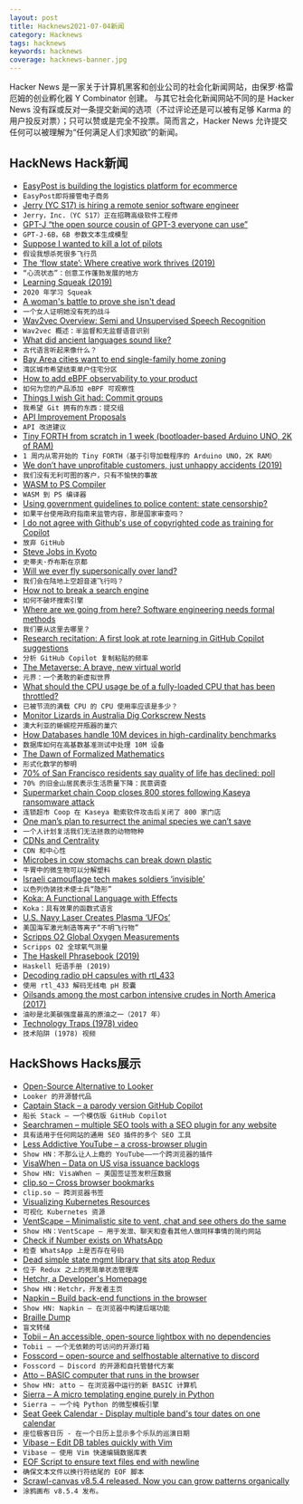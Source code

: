 ```yaml
---
layout: post
title: Hacknews2021-07-04新闻
category: Hacknews
tags: hacknews
keywords: hacknews
coverage: hacknews-banner.jpg
---
```


Hacker News 是一家关于计算机黑客和创业公司的社会化新闻网站，由保罗·格雷厄姆的创业孵化器 Y Combinator 创建。
与其它社会化新闻网站不同的是 Hacker News 没有踩或反对一条提交新闻的选项（不过评论还是可以被有足够 Karma 的用户投反对票）；只可以赞或是完全不投票。简而言之，Hacker News 允许提交任何可以被理解为“任何满足人们求知欲”的新闻。

## HackNews Hack新闻


- [EasyPost is building the logistics platform for ecommerce](https://www.easypost.com/careers)
- `EasyPost即将接管电子商务`
- [Jerry (YC S17) is hiring a remote senior software engineer](https://apply.workable.com/jerry/j/07E1D2B302/)
- `Jerry，Inc.（YC S17）正在招聘高级软件工程师`
- [GPT-J “the open source cousin of GPT-3 everyone can use”](https://github.com/kingoflolz/mesh-transformer-jax)
- `GPT-J-6B，6B 参数文本生成模型`
- [Suppose I wanted to kill a lot of pilots](https://historyofyesterday.com/suppose-i-wanted-to-kill-a-lot-of-pilots-f126bbc756fa)
- `假设我想杀死很多飞行员`
- [The ‘flow state’: Where creative work thrives (2019)](https://www.bbc.com/worklife/article/20190204-how-to-find-your-flow-state-to-be-peak-creative)
- `“心流状态”：创意工作蓬勃发展的地方`
- [Learning Squeak (2019)](https://wiki.squeak.org/squeak/6622)
- `2020 年学习 Squeak`
- [A woman's battle to prove she isn't dead](https://www.theguardian.com/lifeandstyle/2021/jul/03/they-said-i-dont-exist-but-i-am-here-one-womans-battle-to-prove-she-isnt-dead)
- `一个女人证明她没有死的战斗`
- [Wav2vec Overview: Semi and Unsupervised Speech Recognition](https://vaclavkosar.com/ml/Wav2vec2-Semi-and-Unsupervised-Speech-Recognition)
- `Wav2vec 概述：半监督和无监督语音识别`
- [What did ancient languages sound like?](https://antigonejournal.com/2021/07/what-did-ancient-languages-sound-like/)
- `古代语言听起来像什么？`
- [Bay Area cities want to end single-family home zoning](https://www.sfchronicle.com/bayarea/article/Bay-Area-cities-want-to-end-single-family-home-15983648.php)
- `湾区城市希望结束单户住宅分区`
- [How to add eBPF observability to your product](https://brendangregg.com/blog/2021-07-03/how-to-add-bpf-observability.html)
- `如何为您的产品添加 eBPF 可观察性`
- [Things I wish Git had: Commit groups](http://blog.danieljanus.pl/2021/07/01/commit-groups/)
- `我希望 Git 拥有的东西：提交组`
- [API Improvement Proposals](https://google.aip.dev/)
- `API 改进建议`
- [Tiny FORTH from scratch in 1 week (bootloader-based Arduino UNO, 2K of RAM)](https://www.thanassis.space/miniforth.html)
- `1 周内从零开始的 Tiny FORTH（基于引导加载程序的 Arduino UNO，2K RAM）`
- [We don’t have unprofitable customers, just unhappy accidents (2019)](https://jansanity.com/we-dont-have-unprofitable-customers-just-unhappy-accidents/)
- `我们没有无利可图的客户，只有不愉快的事故`
- [WASM to PS Compiler](https://github.com/no-defun-allowed/wasm2ps)
- `WASM 到 PS 编译器`
- [Using government guidelines to police content: state censorship?](https://taibbi.substack.com/p/a-case-of-intellectual-capture-on)
- `如果平台使用政府指南来监管内容，那是国家审查吗？`
- [I do not agree with Github's use of copyrighted code as training for Copilot](https://thelig.ht/abandoning-github/)
- `放弃 GitHub`
- [Steve Jobs in Kyoto](https://www3.nhk.or.jp/nhkworld/en/news/backstories/1622/)
- `史蒂夫·乔布斯在京都`
- [Will we ever fly supersonically over land?](https://www.newyorker.com/tech/annals-of-technology/will-we-ever-fly-supersonically-over-land)
- `我们会在陆地上空超音速飞行吗？`
- [How not to break a search engine](https://about.sourcegraph.com/blog/how-not-to-break-a-search-engine-unglamorous-engineering/)
- `如何不破坏搜索引擎`
- [Where are we going from here? Software engineering needs formal methods](https://ntietz.com/tech-blog/future-of-software-engineering-is-formal-methods/)
- `我们要从这里去哪里？`
- [Research recitation: A first look at rote learning in GitHub Copilot suggestions](https://docs.github.com/en/github/copilot/research-recitation)
- `分析 GitHub Copilot 复制粘贴的频率`
- [The Metaverse: A brave, new virtual world](https://medium.com/berkman-klein-center/the-metaverse-a-brave-new-virtual-world-2f040cbae7d4)
- `元界：一个勇敢的新虚拟世界`
- [What should the CPU usage be of a fully-loaded CPU that has been throttled?](https://devblogs.microsoft.com/oldnewthing/20210629-00/?p=105378)
- `已被节流的满载 CPU 的 CPU 使用率应该是多少？`
- [Monitor Lizards in Australia Dig Corkscrew Nests](https://www.theatlantic.com/science/archive/2021/06/monitor-lizards-australia-dig-incredible-corkscrew-nests/619294/)
- `澳大利亚的蜥蜴挖开瓶器的巢穴`
- [How Databases handle 10M devices in high-cardinality benchmarks](https://questdb.io/blog/2021/06/16/high-cardinality-time-series-data-performance/)
- `数据库如何在高基数基准测试中处理 10M 设备`
- [The Dawn of Formalized Mathematics](http://math.andrej.com/2021/06/24/the-dawn-of-formalized-mathematics/)
- `形式化数学的黎明`
- [70% of San Francisco residents say quality of life has declined: poll](https://www.kron4.com/news/bay-area/8-out-of-10-san-franciscans-say-crime-has-gotten-worse-poll/)
- `70% 的旧金山居民表示生活质量下降：民意调查`
- [Supermarket chain Coop closes 800 stores following Kaseya ransomware attack](https://therecord.media/supermarket-chain-coop-closes-800-stores-following-kaseya-ransomware-attack/)
- `连锁超市 Coop 在 Kaseya 勒索软件攻击后关闭了 800 家门店`
- [One man’s plan to resurrect the animal species we can’t save](https://www.wired.co.uk/article/natures-safe)
- `一个人计划复活我们无法拯救的动物物种`
- [CDNs and Centrality](https://www.potaroo.net/ispcol/2021-07/cdn.html)
- `CDN 和中心性`
- [Microbes in cow stomachs can break down plastic](https://www.frontiersin.org/articles/10.3389/fbioe.2021.684459/full)
- `牛胃中的微生物可以分解塑料`
- [Israeli camouflage tech makes soldiers ‘invisible’](https://www.jpost.com/jpost-tech/israeli-camouflage-tech-makes-soldiers-invisible-671096)
- `以色列伪装技术使士兵“隐形”`
- [Koka: A Functional Language with Effects](https://github.com/koka-lang/koka)
- `Koka：具有效果的函数式语言`
- [U.S. Navy Laser Creates Plasma ‘UFOs’](https://www.forbes.com/sites/davidhambling/2020/05/11/us-navy-laser-creates-plasma-ufos/)
- `美国海军激光制造等离子“不明飞行物”`
- [Scripps O2 Global Oxygen Measurements](https://scrippso2.ucsd.edu/index.html)
- `Scripps O2 全球氧气测量`
- [The Haskell Phrasebook (2019)](https://typeclasses.com/phrasebook)
- `Haskell 短语手册 (2019)`
- [Decoding radio pH capsules with rtl_433](https://analogist.net/post/decoding-radio-ph-capsules-with-rtl_433/)
- `使用 rtl_433 解码无线电 pH 胶囊`
- [Oilsands among the most carbon intensive crudes in North America (2017)](https://www.pembina.org/blog/real-ghg-trend-oilsands)
- `油砂是北美碳强度最高的原油之一（2017 年）`
- [Technology Traps (1978) video](https://www.youtube.com/watch?v=MPcZ_5uCldg)
- `技术陷阱 (1978) 视频`


## HackShows Hacks展示

- [ Open-Source Alternative to Looker](https://github.com/mlcraft-io/mlcraft)
- `Looker 的开源替代品`
- [ Captain Stack – a parody version GitHub Copilot](https://github.com/hieunc229/copilot-clone)
- `船长 Stack – 一个模仿版 GitHub Copilot`
- [ Searchramen – multiple SEO tools with a SEO plugin for any website](https://www.searchramen.com)
- `具有适用于任何网站的通用 SEO 插件的多个 SEO 工具`
- [ Less Addictive YouTube – a cross-browser plugin](https://github.com/JesseDrain/Less-Addictive-YouTube)
- `Show HN：不那么让人上瘾的 YouTube——一个跨浏览器的插件`
- [ VisaWhen – Data on US visa issuance backlogs](item?id=27698322)
- `Show HN: VisaWhen – 美国签证签发积压数据`
- [ clip.so – Cross browser bookmarks](https://clip.so)
- `clip.so – 跨浏览器书签`
- [ Visualizing Kubernetes Resources](https://laurinevala.medium.com/visualizing-kubernetes-resources-ee9d8c16d264)
- `可视化 Kubernetes 资源`
- [ VentScape – Minimalistic site to vent, chat and see others do the same](https://www.ventscape.life/chat)
- `Show HN：VentScape – 用于发泄、聊天和查看其他人做同样事情的简约网站`
- [ Check if Number exists on WhatsApp](https://github.com/AbhishekBiswal/whatsapp-verify)
- `检查 WhatsApp 上是否存在号码`
- [ Dead simple state mgmt library that sits atop Redux](https://gitlab.com/tlonny/boko)
- `位于 Redux 之上的死简单状态管理库`
- [ Hetchr, a Developer's Homepage](https://www.hetchr.com/)
- `Show HN：Hetchr，开发者主页`
- [ Napkin – Build back-end functions in the browser](https://www.napkin.io/)
- `Show HN: Napkin – 在浏览器中构建后端功能`
- [ Braille Dump](https://justine.lol/braille/)
- `盲文转储`
- [ Tobii – An accessible, open-source lightbox with no dependencies](https://github.com/midzer/tobii)
- `Tobii – 一个无依赖的可访问的开源灯箱`
- [ Fosscord – open-source and selfhostable alternative to discord](https://fosscord.com/)
- `Fosscord – Discord 的开源和自托管替代方案`
- [ Atto – BASIC computer that runs in the browser](https://jamesl.me/atto/)
- `Show HN: atto – 在浏览器中运行的新 BASIC 计算机`
- [ Sierra – A micro templating engine purely in Python](https://github.com/BrainStormYourWayIn/sierra)
- `Sierra – 一个纯 Python 的微型模板引擎`
- [ Seat Geek Calendar - Display multiple band's tour dates on one calendar](https://www.seatgeekcalendar.com/)
- `座位极客日历 - 在一个日历上显示多个乐队的巡演日期`
- [ Vibase – Edit DB tables quickly with Vim](https://github.com/BnMcGn/vibase)
- `Vibase – 使用 Vim 快速编辑数据库表`
- [ EOF Script to ensure text files end with newline](https://github.com/Keeo/end-of-file)
- `确保文本文件以换行符结尾的 EOF 脚本`
- [ Scrawl-canvas v8.5.4 released. Now you can grow patterns organically](https://www.linkedin.com/posts/rik-roots-50349611_javascript-animation-html5-activity-6817037507725787136-XDjp/)
- `涂鸦画布 v8.5.4 发布。`

